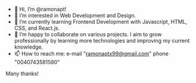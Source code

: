 - 👋 Hi, I’m @ramonapt!
- 👀 I’m interested in Web Development and Design.
- 🌱 I’m currently learning Frontend Development with Javascript, HTML, CSS, and React.js.
- 💞️ I’m happy to collaborate on various projects. I aim to grow professionally by learning more technologies and improving my current knowledge.
- 📫 How to reach me: e-mail "ramonaptx99@gmail.com" phone "0040743581580"

Many thanks!

<!---
ramonapt/ramonapt is a ✨ special ✨ repository because its `README.md` (this file) appears on your GitHub profile.
You can click the Preview link to take a look at your changes.
--->
